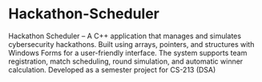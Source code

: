 # Hackathon-Scheduler
Hackathon Scheduler – A C++ application that manages and simulates cybersecurity hackathons. Built using arrays, pointers, and structures with Windows Forms for a user-friendly interface. The system supports team registration, match scheduling, round simulation, and automatic winner calculation. Developed as a semester project for CS-213 (DSA)
